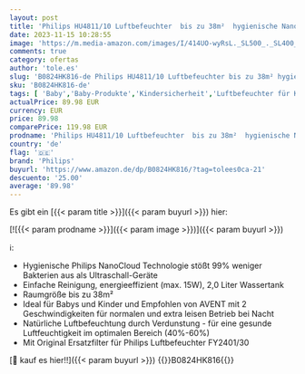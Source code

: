 ```yaml
---
layout: post
title: 'Philips HU4811/10 Luftbefeuchter  bis zu 38m²  hygienische NanoCloud-Technologie  für Kinder und Babies  weiß/champagner mit Ersatzfilter FY2401/30'
date: 2023-11-15 10:28:55
image: 'https://m.media-amazon.com/images/I/414UO-wyRsL._SL500_._SL400_.jpg'
comments: true
category: ofertas
author: 'tole.es'
slug: 'B0824HK816-de Philips HU4811/10 Luftbefeuchter bis zu 38m² hygienische...'
sku: 'B0824HK816-de'
tags: [ 'Baby','Baby-Produkte','Kindersicherheit','Luftbefeuchter für Kinderzimmer','philips','🇩🇪', ]
actualPrice: 89.98 EUR
currency: EUR
price: 89.98
comparePrice: 119.98 EUR
prodname: 'Philips HU4811/10 Luftbefeuchter  bis zu 38m²  hygienische NanoCloud-Technologie  für Kinder und Babies  weiß/champagner mit Ersatzfilter FY2401/30'
country: 'de'
flag: '🇩🇪'
brand: 'Philips'
buyurl: 'https://www.amazon.de/dp/B0824HK816/?tag=tolees0ca-21'
descuento: '25.00'
average: '89.98'
---
```


Es gibt ein [{{< param title >}}]({{< param buyurl >}}) hier:

[![{{< param prodname >}}]({{< param image >}})]({{< param buyurl >}})

ℹ️:

- Hygienische Philips NanoCloud Technologie stößt 99% weniger Bakterien aus als Ultraschall-Geräte
- Einfache Reinigung, energieeffizient (max. 15W), 2,0 Liter Wassertank
- Raumgröße bis zu 38m²
- Ideal für Babys und Kinder und Empfohlen von AVENT mit 2 Geschwindigkeiten für normalen und extra leisen Betrieb bei Nacht
- Natürliche Luftbefeuchtung durch Verdunstung - für eine gesunde Luftfeuchtigkeit im optimalen Bereich (40%-60%)
- Mit Original Ersatzfilter für Philips Luftbefeuchter FY2401/30

[🛒 kauf es hier!!]({{< param buyurl >}})
{{<world>}}B0824HK816{{</world>}}
